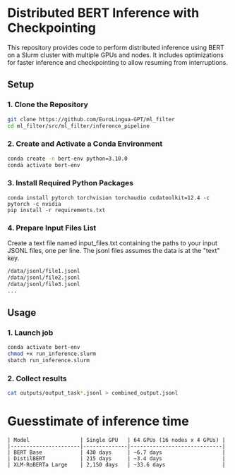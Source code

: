 # Distributed BERT Inference with Checkpointing

This repository provides code to perform distributed inference using BERT on a Slurm cluster with multiple GPUs and
nodes. It includes optimizations for faster inference and checkpointing to allow resuming from interruptions.

## Setup

### 1. Clone the Repository

```bash
git clone https://github.com/EuroLingua-GPT/ml_filter
cd ml_filter/src/ml_filter/inference_pipeline
```

### 2. Create and Activate a Conda Environment

```bash
conda create -n bert-env python=3.10.0
conda activate bert-env
```

### 3. Install Required Python Packages

```
conda install pytorch torchvision torchaudio cudatoolkit=12.4 -c pytorch -c nvidia
pip install -r requirements.txt
```

### 4. Prepare Input Files List

Create a text file named input_files.txt containing the paths to your input JSONL files, one per line.
The jsonl files assumes the data is at the "text" key.

```bash
/data/jsonl/file1.jsonl
/data/jsonl/file2.jsonl
/data/jsonl/file3.jsonl
...
```

## Usage

### 1. Launch job

```bash
conda activate bert-env
chmod +x run_inference.slurm
sbatch run_inference.slurm
```

### 2. Collect results

```bash
cat outputs/output_task*.jsonl > combined_output.jsonl
```

# Guesstimate of inference time
```
| Model                | Single GPU   | 64 GPUs (16 nodes x 4 GPUs) |
|----------------------|--------------|-----------------------------|
| BERT Base            | 430 days     | ~6.7 days                   |
| DistilBERT           | 215 days     | ~3.4 days                   |
| XLM-RoBERTa Large    | 2,150 days   | ~33.6 days                  |
```